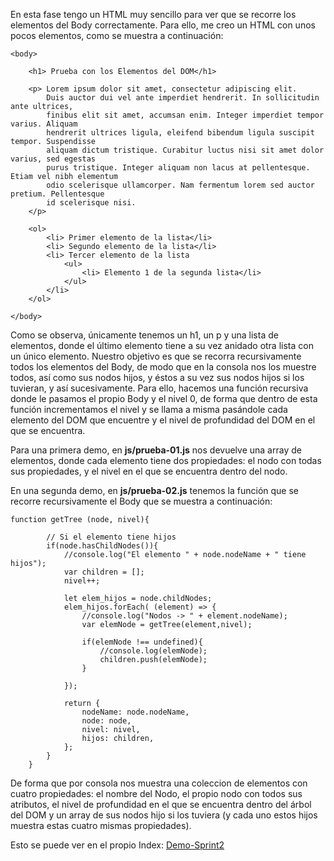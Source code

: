 

En esta fase tengo un HTML muy sencillo para ver que se recorre los elementos del Body correctamente. Para ello, me creo un HTML con unos
pocos elementos, como se muestra a continuación:

```
<body>    

    <h1> Prueba con los Elementos del DOM</h1>

    <p> Lorem ipsum dolor sit amet, consectetur adipiscing elit.
        Duis auctor dui vel ante imperdiet hendrerit. In sollicitudin ante ultrices,
        finibus elit sit amet, accumsan enim. Integer imperdiet tempor varius. Aliquam
        hendrerit ultrices ligula, eleifend bibendum ligula suscipit tempor. Suspendisse
        aliquam dictum tristique. Curabitur luctus nisi sit amet dolor varius, sed egestas
        purus tristique. Integer aliquam non lacus at pellentesque. Etiam vel nibh elementum
        odio scelerisque ullamcorper. Nam fermentum lorem sed auctor pretium. Pellentesque
        id scelerisque nisi.
    </p>

    <ol>
        <li> Primer elemento de la lista</li>
        <li> Segundo elemento de la lista</li>
        <li> Tercer elemento de la lista
            <ul>
                <li> Elemento 1 de la segunda lista</li>
            </ul>
        </li>
    </ol>

</body>
```

Como se observa, únicamente tenemos un h1, un p y una lista de elementos, donde el último elemento tiene a su vez anidado
otra lista con un único elemento.
Nuestro objetivo es que se recorra recursivamente todos los elementos del Body, de modo que en la consola nos los muestre todos, así como
sus nodos hijos, y éstos a su vez sus nodos hijos si los tuvieran, y así sucesivamente.
Para ello, hacemos una función recursiva donde le pasamos el propio Body y el nivel 0, de forma que dentro de esta función incrementamos 
el nivel y se llama a misma pasándole cada elemento del DOM que encuentre y el nivel de profundidad del DOM en el que se encuentra.

Para una primera demo, en **js/prueba-01.js** nos devuelve una array de elementos, donde cada elemento tiene dos propiedades: el nodo
con todas sus propiedades, y el nivel en el que se encuentra dentro del nodo.

En una segunda demo, en **js/prueba-02.js** tenemos la función que se recorre recursivamente el Body que se muestra a continuación:

```
function getTree (node, nivel){

        // Si el elemento tiene hijos
        if(node.hasChildNodes()){
            //console.log("El elemento " + node.nodeName + " tiene hijos");
            var children = [];
            nivel++;

            let elem_hijos = node.childNodes;
            elem_hijos.forEach( (element) => {
                //console.log("Nodos -> " + element.nodeName);
                var elemNode = getTree(element,nivel);

                if(elemNode !== undefined){
                    //console.log(elemNode);
                    children.push(elemNode);
                }

            });

            return {
                nodeName: node.nodeName,
                node: node,
                nivel: nivel,
                hijos: children,
            };
        }
    }
```

De forma que por consola nos muestra una coleccion de elementos con cuatro propiedades: el nombre del Nodo, el propio nodo con todos sus
atributos, el nivel de profundidad en el que se encuentra dentro del árbol del DOM y un array de sus nodos hijo si los tuviera (y cada uno estos hijos muestra estas cuatro mismas propiedades).

Esto se puede ver en el propio Index: [Demo-Sprint2](https://kleix.github.io/Proyect/Sprint2/index-01.html)









